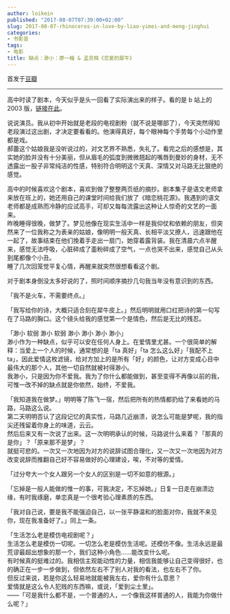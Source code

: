 ```yaml
---
author: loikein
published: "2017-08-07T07:39:00+02:00"
slug: 2017-08-07-rhinoceros-in-love-by-liao-yimei-and-meng-jinghui
categories:
- 书影音
tags:
- 电影
title: 缺点：渺小：廖一梅 & 孟京辉《恋爱的犀牛》
---
```

首发于[豆瓣](https://www.douban.com/location/drama/review/8731582/)  

***

高中时读了剧本，今天似乎是头一回看了实际演出来的样子。看的是 b 站上的
2003 版，[链接在此](https://www.bilibili.com/video/av4282934/)。  
  
说说演员。我从初中开始就是老段的电视剧粉（就不说是哪部了），今天突然得知老段演过这出剧，才决定要看看的。他演得真好，每个眼神每个手势每个小动作里都是戏。  
郝蕾这个姑娘我是没听说过的，对文艺界不熟悉，失礼了。看完之后的感想是，其实她的脸并没有十分美丽，但从眉毛的弧度到微微翘起的嘴唇到曼妙的身材，无不透露出一股子非常纯洁的性感，特别符合明明这个天真、深情又对马路无比狠绝的感觉。  
  
高中的时候喜欢这个剧本，喜欢到做了整整两页纸的摘抄。剧本集子是语文老师拿来放在班上的，她还用自己的课堂时间给我们放了《暗恋桃花源》。我遇到的语文老师都是成熟而冷静的应试高手，可却又每每流露出这种让人惊奇的文艺的一面来。  
昨晚睡得很晚，做梦了。梦见他像在现实生活中一样是我仰仗和依赖的朋友，但突然来了一位我称之为表亲的姑娘，像明明一般天真、长相平淡又撩人，迅速跟他在一起了，故事结束在他们挽着手走出一扇门，她穿着露背装。我在清晨六点半醒来，感觉无法呼吸，心脏碎成了齑粉碎成了空气，一点也哭不出来，感觉自己从头到尾都像个小丑。  
睡了几次回笼觉平复心情，再醒来就突然很想看看这个剧。  
  
对于剧本身倒没太多好说的了，照时间顺序摘抄几句我当年没有意识到的东西。  
  
「我不是火车，不需要终点。」  
  
「我写给你的诗，大概只适合刻在犀牛皮上。」然后明明就用口红把诗的第一句写在了马路的胸口。这个镜头给我的感觉第一个是情色，然后是无比的残忍。  
  
「渺小 软弱 渺小 软弱 渺小 渺小 渺小 渺小」  
渺小作为一种缺点，似乎可以安在任何人身上。在爱情里尤甚。一个很简单的解释：当爱上一个人的时候，通常想的是「ta 真好」「ta 怎么这么好」「我配不上 ta」，因此爱情这枚滤镜，给对方加上的是所有「好」的颜色，让对方变成心目中最伟大的那个人，其他一切自然就被衬得渺小。  
我渺小，只是因为你不爱我。我为了你什么都能做到，甚至变得不再像以前的我，可惟一改不掉的缺点就是你依然，始终，不爱我。  
  
「我知道我在做梦。」明明等了陈飞一宿，然后把所有的热情都扔给了来看她的马路，马路这么说。  
第二天明明否认了这段记忆的真实性，马路几近崩溃，说怎么可能是梦呢，我的指尖还残留着你身上的味道，云云。  
然后后来又有一次说了出来。这一次明明承认的时候，马路说什么来着？「那真的是你」？「原来那不是梦」？  
就挺可悲的。一次又一次地因为对方的说辞试图合理化，又一次又一次地因为对方改变说辞而推翻自己好不容易做好的心理建设，唉，不对等的爱情。  
  
「过分夸大一个女人跟另一个女人的区别是一切不如意的根源。」  
  
「忘掉是一般人能做的惟一的事，可我决定，不忘掉她。」日复一日走在崩溃边缘，有时我琢磨，单恋真是一个很考验心理素质的东西。  
  
「我对自己说，要是我不能强迫自己，以一张平静温和的脸面对你，我就不来见你，现在我准备好了。」同上一条。  
  
「生活怎么老是模仿电视剧呢？」  
生活怎么老是模仿一切呢。一切怎么老是模仿生活呢。还模仿不像。生活永远是最荒谬最超出想象的那一个，我们这种小角色……能改变什么呢。  
有时候真的挺难过的。我相信主观能动性的力量，相信我能够让自己变得很好，也的确正在一步一步做到，但依然左右不了别人对我的看法，也左右不了你。  
但反过来说，若是你这么轻易地就能被我左右，爱你有什么意思？  
爱情就是这么令人犯贱的东西嘛，或说，「爱到尘土里」。  
——「可是我什么都不是，一个普通的人，一个像我这样普通的人，我能为你做什么呢？」
